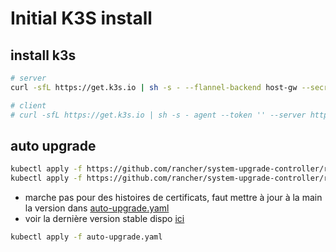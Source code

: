 # Initial K3S install

## install k3s

```bash
# server
curl -sfL https://get.k3s.io | sh -s - --flannel-backend host-gw --secrets-encryption --tls-san 192.168.0.30 --selinux --cluster-cidr=172.16.0.0/16,fc00:0::/56 --service-cidr=172.17.0.0/16,fc00:1::/112 --resolv-conf /etc/resolv-custom.conf

# client
# curl -sfL https://get.k3s.io | sh -s - agent --token '' --server https://192.168.5.2:6443 --selinux --resolv-conf /etc/resolv-custom.conf
```

## auto upgrade

```bash
kubectl apply -f https://github.com/rancher/system-upgrade-controller/releases/latest/download/system-upgrade-controller.yaml
kubectl apply -f https://github.com/rancher/system-upgrade-controller/releases/download/v0.13.4/crd.yaml
```

- marche pas pour des histoires de certificats, faut mettre à jour à la main la version dans [auto-upgrade.yaml](auto-upgrade.yaml)
- voir la dernière version stable dispo [ici](https://update.k3s.io/v1-release/channels)

```bash
kubectl apply -f auto-upgrade.yaml
```

